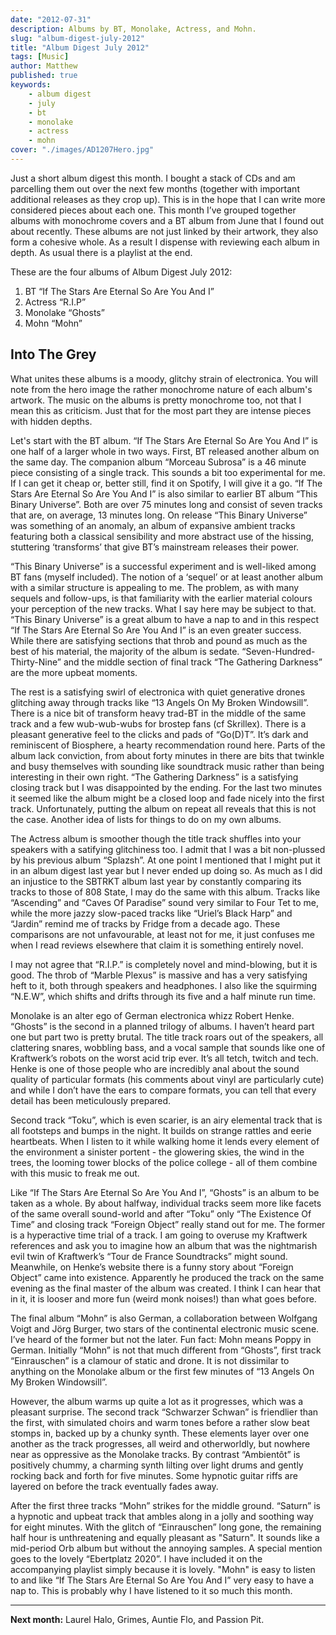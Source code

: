```yaml
---
date: "2012-07-31"
description: Albums by BT, Monolake, Actress, and Mohn.
slug: "album-digest-july-2012" 
title: "Album Digest July 2012"
tags: [Music]
author: Matthew
published: true
keywords:
    - album digest
    - july
    - bt
    - monolake
    - actress
    - mohn
cover: "./images/AD1207Hero.jpg"
---
```


Just a short album digest this month. I bought a stack of CDs and am parcelling them out over the next few months (together with important additional releases as they crop up). This is in the hope that I can write more considered pieces about each one. This month I’ve grouped together albums with monochrome covers and a BT album from June that I found out about recently. These albums are not just linked by their artwork, they also form a cohesive whole. As a result I dispense with reviewing each album in depth. As usual there is a playlist at the end.

These are the four albums of Album Digest July 2012:

1. BT “If The Stars Are Eternal So Are You And I”
2. Actress “R.I.P”
3. Monolake “Ghosts”
4. Mohn “Mohn”

## Into The Grey

What unites these albums is a moody, glitchy strain of electronica. You will note from the hero image the rather monochrome nature of each album's artwork. The music on the albums is pretty monochrome too, not that I mean this as criticism. Just that for the most part they are intense pieces with hidden depths.

Let's start with the BT album. “If The Stars Are Eternal So Are You And I” is one half of a larger whole in two ways. First, BT released another album on the same day. The companion album “Morceau Subrosa” is a 46 minute piece consisting of a single track. This sounds a bit too experimental for me. If I can get it cheap or, better still, find it on Spotify, I will give it a go. “If The Stars Are Eternal So Are You And I” is also similar to earlier BT album “This Binary Universe”. Both are over 75 minutes long and consist of seven tracks that are, on average, 13 minutes long. On release “This Binary Universe” was something of an anomaly, an album of expansive ambient tracks featuring both a classical sensibility and more abstract use of the hissing, stuttering ‘transforms’ that give BT’s mainstream releases their power.

“This Binary Universe” is a successful experiment and is well-liked among BT fans (myself included). The notion of a ‘sequel’ or at least another album with a similar structure is appealing to me. The problem, as with many sequels and follow-ups, is that familiarity with the earlier material colours your perception of the new tracks. What I say here may be subject to that. “This Binary Universe” is a great album to have a nap to and in this respect “If The Stars Are Eternal So Are You And I” is an even greater success. While there are satisfying sections that throb and pound as much as the best of his material, the majority of the album is sedate. “Seven-Hundred-Thirty-Nine” and the middle section of final track “The Gathering Darkness” are the more upbeat moments.

The rest is a satisfying swirl of electronica with quiet generative drones glitching away through tracks like “13 Angels On My Broken Windowsill”. There is a nice bit of transform heavy trad-BT in the middle of the same track and a few wub-wub-wubs for brostep fans (cf Skrillex). There is a pleasant generative feel to the clicks and pads of “Go(D)T”. It’s dark and reminiscent of Biosphere, a hearty recommendation round here. Parts of the album lack conviction, from about forty minutes in there are bits that twinkle and busy themselves with sounding like soundtrack music rather than being interesting in their own right. “The Gathering Darkness” is a satisfying closing track but I was disappointed by the ending. For the last two minutes it seemed like the album might be a closed loop and fade nicely into the first track. Unfortunately, putting the album on repeat all reveals that this is not the case. Another idea of lists for things to do on my own albums.

The Actress album is smoother though the title track shuffles into your speakers with a satifying glitchiness too. I  admit that I was a bit non-plussed by his previous album “Splazsh”. At one point I mentioned that I might put it in an album digest last year but I never ended up doing so. As much as I did an injustice to the SBTRKT album last year by constantly comparing its tracks to those of 808 State, I may do the same with this album. Tracks like “Ascending” and “Caves Of Paradise” sound very similar to Four Tet to me, while the more jazzy slow-paced tracks like “Uriel’s Black Harp” and “Jardin” remind me of tracks by Fridge from a decade ago. These comparisons are not unfavourable, at least not for me, it just confuses me when I read reviews elsewhere that claim it is something entirely novel.

I may not agree that “R.I.P.” is completely novel and mind-blowing, but it is good. The throb of “Marble Plexus” is massive and has a very satisfying heft to it, both through speakers and headphones. I also like the squirming “N.E.W”, which shifts and drifts through its five and a half minute run time.

Monolake is an alter ego of German electronica whizz Robert Henke. “Ghosts” is the second in a planned trilogy of albums. I haven’t heard part one but  part two is pretty brutal. The title track roars out of the speakers, all clattering snares, wobbling bass, and a vocal sample that sounds like one of Kraftwerk’s robots on the worst acid trip ever. It’s all tetch, twitch and tech. Henke is one of those people who are incredibly anal about the sound quality of particular formats (his comments about vinyl are particularly cute) and while I don’t have the ears to compare formats, you can tell that every detail  has been meticulously prepared.

Second track “Toku”, which is even scarier, is an airy elemental track that is all footsteps and bumps in the night. It builds on strange rattles and eerie heartbeats. When I listen to it while walking home it lends every element of the environment a sinister portent - the glowering skies, the wind in the trees, the looming tower blocks of the police college - all of them combine with this music to freak me out.

Like “If The Stars Are Eternal So Are You And I”, “Ghosts” is an album to be taken as a whole. By about halfway, individual tracks seem more like facets of the same overall sound-world and after “Toku” only “The Existence Of Time” and closing track “Foreign Object” really stand out for me. The former is a hyperactive time trial of a track. I am going to overuse my Kraftwerk references and ask you to imagine how an album that was the nightmarish evil twin of Kraftwerk’s “Tour de France Soundtracks” might sound. Meanwhile, on Henke’s website there is a funny story about “Foreign Object” came into existence. Apparently he produced the track on the same evening as the final master of the album was created. I think I can hear that in it, it is looser and more fun (weird monk noises!) than what goes before.

The final album “Mohn” is also German, a collaboration between Wolfgang Voigt and Jörg Burger, two stars of the continental electronic music scene. I’ve heard of the former but not the later. Fun fact: Mohn means Poppy in German. Initially “Mohn” is not that much different from “Ghosts”, first track “Einrauschen” is a clamour of static and drone. It is not dissimilar to anything on the Monolake album or the first few minutes of “13 Angels On My Broken Windowsill”.

However, the album warms up quite a lot as it progresses, which was a pleasant surprise. The second track “Schwarzer Schwan” is friendlier than the first, with simulated choirs and warm tones before a rather slow beat stomps in, backed up by a chunky synth. These elements layer over one another as the track progresses, all weird and otherworldly, but nowhere near as oppressive as the Monolake tracks. By contrast “Ambientôt” is positively chummy, a charming synth lilting over light drums and gently rocking back and forth for five minutes. Some hypnotic guitar riffs are layered on before the track eventually fades away.

After the first three tracks “Mohn” strikes for the middle ground. “Saturn” is a hypnotic and upbeat track that ambles along in a jolly and soothing way for eight minutes. With the glitch of “Einrauschen” long gone, the remaining half hour is unthreatening and equally pleasant as "Saturn". It sounds like a mid-period Orb album but without the annoying samples. A special mention goes to the lovely “Ebertplatz 2020”. I have included it on the accompanying playlist simply because it is lovely. "Mohn" is easy to listen to and like “If The Stars Are Eternal So Are You And I” very easy to have a nap to. This is probably why I have listened to it so much this month.

---

**Next month:** Laurel Halo, Grimes, Auntie Flo, and Passion Pit.